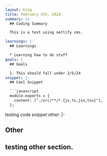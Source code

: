 ```yaml
---
layout: blog
title: February 5th, 2024
summary: |+
  ## Coding Summary

  This is a test using netlify cms.

learnings: |-
  ## Learnings

  * Learning how to do stuff
goals: |
  ## Goals

  1. This should fall under 2/5/24
snippet: |-
  ## Cool Snippet

  ```javascript
  module.exports = {
    content: ["./src/**/*.{js,ts,jsx,tsx}"],
  };
  ```

  testing code snippet
other: |-
  ## Other

  testing other section.
---
```

